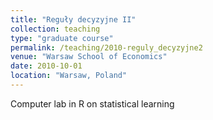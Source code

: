 ```yaml
---
title: "Reguły decyzyjne II"
collection: teaching
type: "graduate course"
permalink: /teaching/2010-reguly_decyzyjne2
venue: "Warsaw School of Economics"
date: 2010-10-01
location: "Warsaw, Poland"
---
```


Computer lab in R on statistical learning
